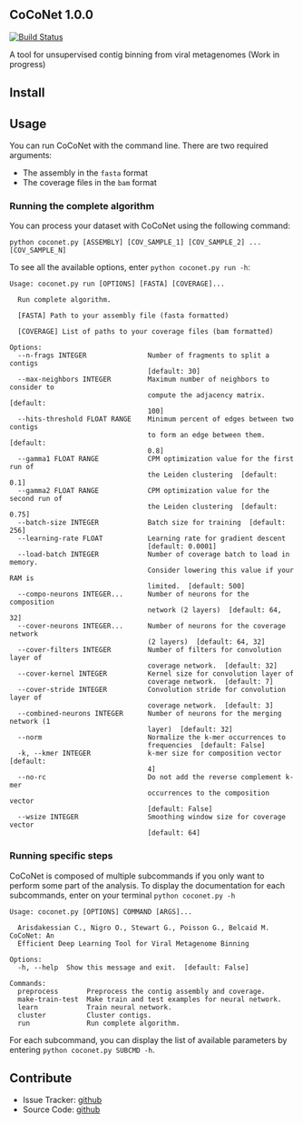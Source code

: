 ## CoCoNet 1.0.0
[![Build Status](https://travis-ci.org/Puumanamana/CoCoNet.svg?branch=master)](https://travis-ci.org/Puumanamana/CoCoNet)

A tool for unsupervised contig binning from viral metagenomes (Work in progress)

## Install

## Usage
You can run CoCoNet with the command line. There are two required arguments:
- The assembly in the `fasta` format
- The coverage files in the `bam` format

### Running the complete algorithm

You can process your dataset with CoCoNet using the following command:
```
python coconet.py [ASSEMBLY] [COV_SAMPLE_1] [COV_SAMPLE_2] ... [COV_SAMPLE_N]
```
To see all the available options, enter `python coconet.py run -h`:
```
Usage: coconet.py run [OPTIONS] [FASTA] [COVERAGE]...

  Run complete algorithm.

  [FASTA] Path to your assembly file (fasta formatted)

  [COVERAGE] List of paths to your coverage files (bam formatted)

Options:
  --n-frags INTEGER               Number of fragments to split a contigs
                                  [default: 30]
  --max-neighbors INTEGER         Maximum number of neighbors to consider to
                                  compute the adjacency matrix.  [default:
                                  100]
  --hits-threshold FLOAT RANGE    Minimum percent of edges between two contigs
                                  to form an edge between them.  [default:
                                  0.8]
  --gamma1 FLOAT RANGE            CPM optimization value for the first run of
                                  the Leiden clustering  [default: 0.1]
  --gamma2 FLOAT RANGE            CPM optimization value for the second run of
                                  the Leiden clustering  [default: 0.75]
  --batch-size INTEGER            Batch size for training  [default: 256]
  --learning-rate FLOAT           Learning rate for gradient descent
                                  [default: 0.0001]
  --load-batch INTEGER            Number of coverage batch to load in memory.
                                  Consider lowering this value if your RAM is
                                  limited.  [default: 500]
  --compo-neurons INTEGER...      Number of neurons for the composition
                                  network (2 layers)  [default: 64, 32]
  --cover-neurons INTEGER...      Number of neurons for the coverage network
                                  (2 layers)  [default: 64, 32]
  --cover-filters INTEGER         Number of filters for convolution layer of
                                  coverage network.  [default: 32]
  --cover-kernel INTEGER          Kernel size for convolution layer of
                                  coverage network.  [default: 7]
  --cover-stride INTEGER          Convolution stride for convolution layer of
                                  coverage network.  [default: 3]
  --combined-neurons INTEGER      Number of neurons for the merging network (1
                                  layer)  [default: 32]
  --norm                          Normalize the k-mer occurrences to
                                  frequencies  [default: False]
  -k, --kmer INTEGER              k-mer size for composition vector  [default:
                                  4]
  --no-rc                         Do not add the reverse complement k-mer
                                  occurrences to the composition vector
                                  [default: False]
  --wsize INTEGER                 Smoothing window size for coverage vector
                                  [default: 64]
```

### Running specific steps

CoCoNet is composed of multiple subcommands if you only want to perform some part of the analysis.
To display the documentation for each subcommands, enter on your terminal `python coconet.py -h`
```
Usage: coconet.py [OPTIONS] COMMAND [ARGS]...

  Arisdakessian C., Nigro O., Stewart G., Poisson G., Belcaid M. CoCoNet: An
  Efficient Deep Learning Tool for Viral Metagenome Binning

Options:
  -h, --help  Show this message and exit.  [default: False]

Commands:
  preprocess       Preprocess the contig assembly and coverage.
  make-train-test  Make train and test examples for neural network.
  learn            Train neural network.
  cluster          Cluster contigs.
  run              Run complete algorithm.
```

For each subcommand, you can display the list of available parameters by entering `python coconet.py SUBCMD -h`.

## Contribute ##

 - Issue Tracker: [github](https://github.com/Puumanamana/CoCoNet/issues)
 - Source Code: [github](https://github.com/Puumanamana/CoCoNet)
